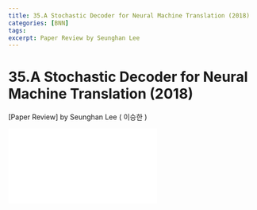 ```yaml
---
title: 35.A Stochastic Decoder for Neural Machine Translation (2018)
categories: [BNN]
tags: 
excerpt: Paper Review by Seunghan Lee
---
```


35.A Stochastic Decoder for Neural Machine Translation (2018)
=============================================================

[Paper Review] by Seunghan Lee ( 이승한 )

<embed src="/assets/pdf/BNN/review/[review]35.A Stochastic Decoder for Neural Machine Translation (2018).pdf#toolbar=0&navpanes=0&scrollbar=0" type="application/pdf" />